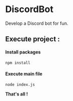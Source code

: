 # DiscordBot
Develop a Discord bot for fun.

## Execute project :
#### Install packages
    npm install
#### Execute main file
    node index.js

**That's all !**
